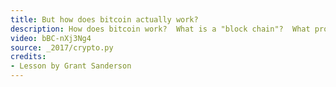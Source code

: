 ```yaml
---
title: But how does bitcoin actually work?
description: How does bitcoin work?  What is a "block chain"?  What problem is this system trying to solve, and how does it use the tools of cryptography to do so?
video: bBC-nXj3Ng4
source: _2017/crypto.py
credits:
- Lesson by Grant Sanderson
---
```

